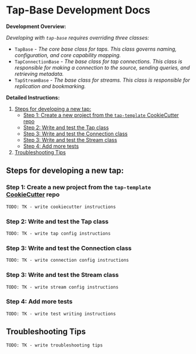 # Tap-Base Development Docs

**Development Overview:**

_Developing with `tap-base` requires overriding three classes:_

- `TapBase` - _The core base class for taps. This class governs naming, configuration, and core capability mapping._
- `TapConnectionBase` - _The base class for tap connections. This class is responsible for making a connection to the source, sending queries, and retrieving metadata._
- `TapStreamBase` - _The base class for streams. This class is responsible for replication and bookmarking._

**Detailed Instructions:**

1. [Steps for developing a new tap:](#steps-for-developing-a-new-tap)
   - [Step 1: Create a new project from the `tap-template` CookieCutter repo](#step-1-create-a-new-project-from-the-tap-template-cookiecutter-repo)
   - [Step 2: Write and test the Tap class](#step-2-write-and-test-the-tap-class)
   - [Step 3: Write and test the Connection class](#step-3-write-and-test-the-connection-class)
   - [Step 3: Write and test the Stream class](#step-3-write-and-test-the-stream-class)
   - [Step 4: Add more tests](#step-4-add-more-tests)
2. [Troubleshooting Tips](#troubleshooting-tips)

## Steps for developing a new tap:

### Step 1: Create a new project from the `tap-template` [CookieCutter](https://cookiecutter.readthedocs.io) repo

`TODO: TK - write cookiecutter instructions`

### Step 2: Write and test the Tap class

`TODO: TK - write tap config instructions`

### Step 3: Write and test the Connection class

`TODO: TK - write connection config instructions`

### Step 3: Write and test the Stream class

`TODO: TK - write stream config instructions`

### Step 4: Add more tests

`TODO: TK - write test writing instructions`

## Troubleshooting Tips

`TODO: TK - write troubleshooting tips`
